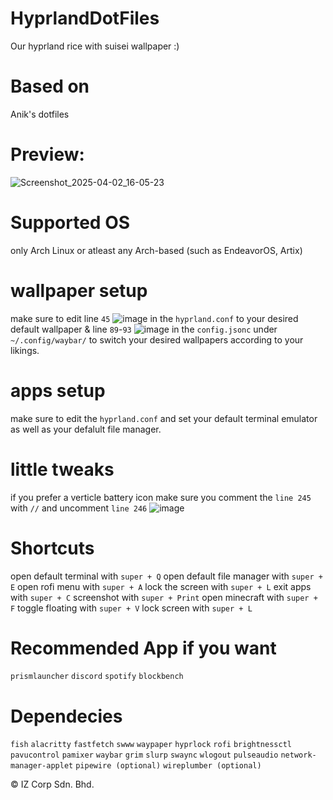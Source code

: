# HyprlandDotFiles
Our hyprland rice with suisei wallpaper :)

# Based on
Anik's dotfiles

# Preview:
![Screenshot_2025-04-02_16-05-23](https://github.com/user-attachments/assets/9474a705-3c38-4190-aab6-25db8579d89d)

# Supported OS
only Arch Linux or atleast any Arch-based (such as EndeavorOS, Artix)

# wallpaper setup
make sure to edit line `45` ![image](https://github.com/user-attachments/assets/3a620a41-d9fa-4ec4-a9b8-07c480be6b81)
in the `hyprland.conf` to your desired default wallpaper & line `89`-`93` ![image](https://github.com/user-attachments/assets/aedece50-13f2-4afa-a7ba-41c8f2474ee4)
in the `config.jsonc` under `~/.config/waybar/` to switch your desired wallpapers according to your likings.

# apps setup
make sure to edit the `hyprland.conf` and set your default terminal emulator as well as your defalult file manager.

# little tweaks
if you prefer a verticle battery icon make sure you comment the `line 245` with `//`
and uncomment `line 246` 
![image](https://github.com/user-attachments/assets/2657eefa-c620-4d37-9a81-d5c4560ad092)
 

# Shortcuts
open default terminal with `super + Q`
open default file manager with `super + E`
open rofi menu with `super + A`
lock the screen with `super + L`
exit apps with `super + C`
screenshot with `super + Print`
open minecraft with `super + F`
toggle floating with `super + V`
lock screen with `super + L`

# Recommended App if you want
`prismlauncher`
`discord`
`spotify`
`blockbench`

# Dependecies
`fish`
`alacritty`
`fastfetch`
`swww`
`waypaper`
`hyprlock`
`rofi`
`brightnessctl`
`pavucontrol`
`pamixer`
`waybar`
`grim`
`slurp`
`swaync`
`wlogout`
`pulseaudio`
`network-manager-applet`
`pipewire (optional)`
`wireplumber (optional)`


© IZ Corp Sdn. Bhd. 

